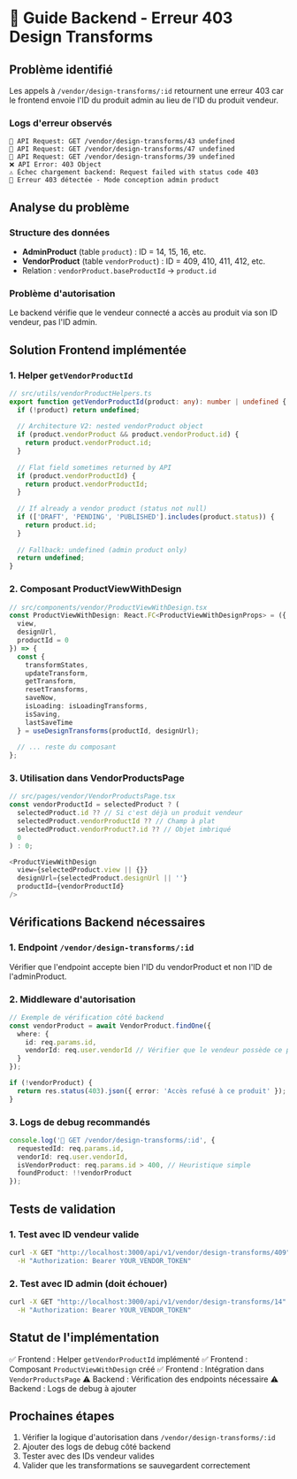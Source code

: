# 🚨 Guide Backend - Erreur 403 Design Transforms

## Problème identifié

Les appels à `/vendor/design-transforms/:id` retournent une erreur 403 car le frontend envoie l'ID du produit admin au lieu de l'ID du produit vendeur.

### Logs d'erreur observés
```
🚀 API Request: GET /vendor/design-transforms/43 undefined
🚀 API Request: GET /vendor/design-transforms/47 undefined
🚀 API Request: GET /vendor/design-transforms/39 undefined
❌ API Error: 403 Object
⚠️ Échec chargement backend: Request failed with status code 403
🔄 Erreur 403 détectée - Mode conception admin product
```

## Analyse du problème

### Structure des données
- **AdminProduct** (table `product`) : ID = 14, 15, 16, etc.
- **VendorProduct** (table `vendorProduct`) : ID = 409, 410, 411, 412, etc.
- Relation : `vendorProduct.baseProductId` → `product.id`

### Problème d'autorisation
Le backend vérifie que le vendeur connecté a accès au produit via son ID vendeur, pas l'ID admin.

## Solution Frontend implémentée

### 1. Helper `getVendorProductId`
```typescript
// src/utils/vendorProductHelpers.ts
export function getVendorProductId(product: any): number | undefined {
  if (!product) return undefined;
  
  // Architecture V2: nested vendorProduct object
  if (product.vendorProduct && product.vendorProduct.id) {
    return product.vendorProduct.id;
  }
  
  // Flat field sometimes returned by API
  if (product.vendorProductId) {
    return product.vendorProductId;
  }
  
  // If already a vendor product (status not null)
  if (['DRAFT', 'PENDING', 'PUBLISHED'].includes(product.status)) {
    return product.id;
  }
  
  // Fallback: undefined (admin product only)
  return undefined;
}
```

### 2. Composant ProductViewWithDesign
```typescript
// src/components/vendor/ProductViewWithDesign.tsx
const ProductViewWithDesign: React.FC<ProductViewWithDesignProps> = ({ 
  view, 
  designUrl, 
  productId = 0 
}) => {
  const {
    transformStates,
    updateTransform,
    getTransform,
    resetTransforms,
    saveNow,
    isLoading: isLoadingTransforms,
    isSaving,
    lastSaveTime
  } = useDesignTransforms(productId, designUrl);
  
  // ... reste du composant
};
```

### 3. Utilisation dans VendorProductsPage
```typescript
// src/pages/vendor/VendorProductsPage.tsx
const vendorProductId = selectedProduct ? (
  selectedProduct.id ?? // Si c'est déjà un produit vendeur
  selectedProduct.vendorProductId ?? // Champ à plat
  selectedProduct.vendorProduct?.id ?? // Objet imbriqué
  0
) : 0;

<ProductViewWithDesign
  view={selectedProduct.view || {}}
  designUrl={selectedProduct.designUrl || ''}
  productId={vendorProductId}
/>
```

## Vérifications Backend nécessaires

### 1. Endpoint `/vendor/design-transforms/:id`
Vérifier que l'endpoint accepte bien l'ID du vendorProduct et non l'ID de l'adminProduct.

### 2. Middleware d'autorisation
```typescript
// Exemple de vérification côté backend
const vendorProduct = await VendorProduct.findOne({
  where: { 
    id: req.params.id,
    vendorId: req.user.vendorId // Vérifier que le vendeur possède ce produit
  }
});

if (!vendorProduct) {
  return res.status(403).json({ error: 'Accès refusé à ce produit' });
}
```

### 3. Logs de debug recommandés
```typescript
console.log('🎯 GET /vendor/design-transforms/:id', {
  requestedId: req.params.id,
  vendorId: req.user.vendorId,
  isVendorProduct: req.params.id > 400, // Heuristique simple
  foundProduct: !!vendorProduct
});
```

## Tests de validation

### 1. Test avec ID vendeur valide
```bash
curl -X GET "http://localhost:3000/api/v1/vendor/design-transforms/409" \
  -H "Authorization: Bearer YOUR_VENDOR_TOKEN"
```

### 2. Test avec ID admin (doit échouer)
```bash
curl -X GET "http://localhost:3000/api/v1/vendor/design-transforms/14" \
  -H "Authorization: Bearer YOUR_VENDOR_TOKEN"
```

## Statut de l'implémentation

✅ Frontend : Helper `getVendorProductId` implémenté
✅ Frontend : Composant `ProductViewWithDesign` créé
✅ Frontend : Intégration dans `VendorProductsPage`
⚠️ Backend : Vérification des endpoints nécessaire
⚠️ Backend : Logs de debug à ajouter

## Prochaines étapes

1. Vérifier la logique d'autorisation dans `/vendor/design-transforms/:id`
2. Ajouter des logs de debug côté backend
3. Tester avec des IDs vendeur valides
4. Valider que les transformations se sauvegardent correctement 